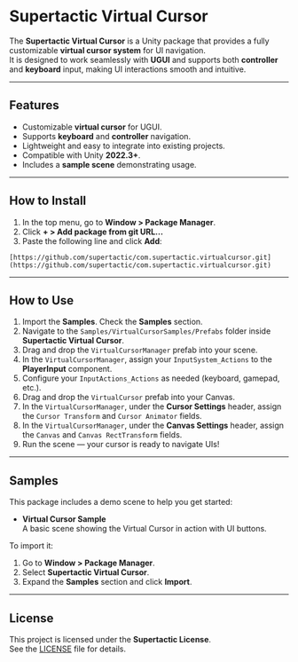 # Supertactic Virtual Cursor

The **Supertactic Virtual Cursor** is a Unity package that provides a fully customizable **virtual cursor system** for UI navigation.  
It is designed to work seamlessly with **UGUI** and supports both **controller** and **keyboard** input, making UI interactions smooth and intuitive.  

---

## Features

- Customizable **virtual cursor** for UGUI.  
- Supports **keyboard** and **controller** navigation.  
- Lightweight and easy to integrate into existing projects.  
- Compatible with Unity **2022.3+**.  
- Includes a **sample scene** demonstrating usage.  

---

## How to Install

1. In the top menu, go to **Window > Package Manager**.  
2. Click **+ > Add package from git URL...**  
3. Paste the following line and click **Add**:  

```
[https://github.com/supertactic/com.supertactic.virtualcursor.git](https://github.com/supertactic/com.supertactic.virtualcursor.git)

```

---

##  How to Use

1. Import the **Samples**. Check the **Samples** section.
2. Navigate to the `Samples/VirtualCursorSamples/Prefabs` folder inside **Supertactic Virtual Cursor**.
3. Drag and drop the `VirtualCursorManager` prefab into your scene.
4. In the `VirtualCursorManager`, assign your `InputSystem_Actions` to the **PlayerInput** component.
5. Configure your `InputActions_Actions` as needed (keyboard, gamepad, etc.).
6. Drag and drop the `VirtualCursor` prefab into your Canvas.
7. In the `VirtualCursorManager`, under the **Cursor Settings** header, assign the `Cursor Transform` and `Cursor Animator` fields.
8. In the `VirtualCursorManager`, under the **Canvas Settings** header, assign the `Canvas` and `Canvas RectTransform` fields.
9. Run the scene — your cursor is ready to navigate UIs!

---

## Samples

This package includes a demo scene to help you get started:  

- **Virtual Cursor Sample**  
A basic scene showing the Virtual Cursor in action with UI buttons.  

To import it:  
1. Go to **Window > Package Manager**.  
2. Select **Supertactic Virtual Cursor**.  
3. Expand the **Samples** section and click **Import**.  

---

## License

This project is licensed under the **Supertactic License**.  
See the [LICENSE](LICENSE) file for details.